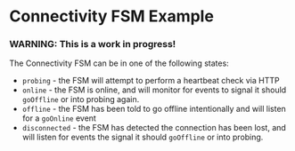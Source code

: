 # Connectivity FSM Example

### WARNING: This is a work in progress!

The Connectivity FSM can be in one of the following states:

* `probing` - the FSM will attempt to perform a heartbeat check via HTTP
* `online` - the FSM is online, and will monitor for events to signal it should `goOffline` or into probing again.
* `offline` - the FSM has been told to go offline intentionally and will listen for a `goOnline` event
* `disconnected` - the FSM has detected the connection has been lost, and will listen for events the signal it should `goOffline` or into probing.

